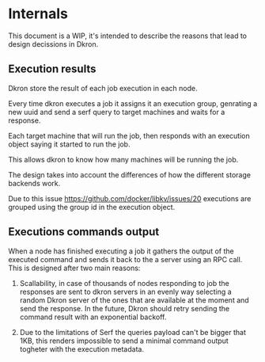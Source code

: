 # Internals

This document is a WIP, it's intended to describe the reasons that lead to design decissions in Dkron.

## Execution results

Dkron store the result of each job execution in each node.

Every time dkron executes a job it assigns it an execution group, genrating a new uuid and send a serf query to target machines and waits for a response.

Each target machine that will run the job, then responds with an execution object saying it started to run the job.

This allows dkron to know how many machines will be running the job.

The design takes into account the differences of how the different storage backends work.

Due to this issue https://github.com/docker/libkv/issues/20 executions are grouped using the group id in the execution object.

## Executions commands output

When a node has finished executing a job it gathers the output of the executed command and sends it back to the a server using an RPC call. This is designed after two main reasons:

1. Scallability, in case of thousands of nodes responding to job the responses are sent to dkron servers in an evenly way selecting a random Dkron server of the ones that are available at the moment and send the response. In the future, Dkron should retry sending the command result with an exponential backoff.

2. Due to the limitations of Serf the queries payload can't be bigger that 1KB, this renders impossible to send a minimal command output togheter with the execution metadata.
